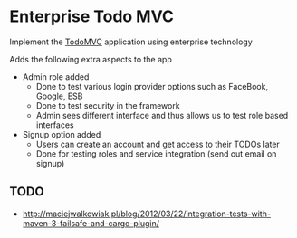 Enterprise Todo MVC
===================

Implement the [TodoMVC] application using enterprise technology

Adds the following extra aspects to the app

 * Admin role added
 	* Done to test various login provider options such as FaceBook, Google, ESB
 	* Done to test security in the framework
 	* Admin sees different interface and thus allows us to test role based interfaces
 * Signup option added
    * Users can create an account and get access to their TODOs later
    * Done for testing roles and service integration (send out email on signup)

TODO
----

 * http://maciejwalkowiak.pl/blog/2012/03/22/integration-tests-with-maven-3-failsafe-and-cargo-plugin/

[TodoMVC]: http://todomvc.com/